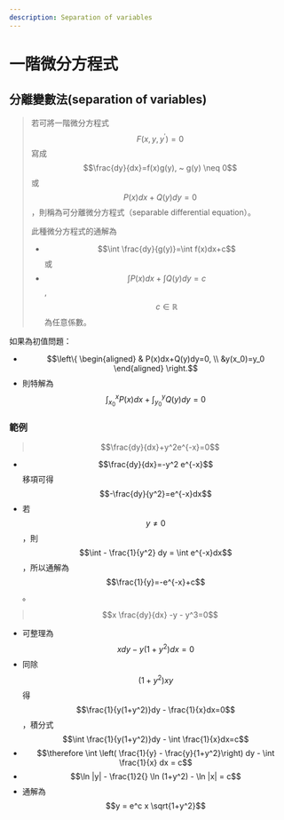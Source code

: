 ```yaml
---
description: Separation of variables
---
```


# 一階微分方程式

## 分離變數法(separation of variables)

> 若可將一階微分方程式$$F(x,y,y^{'})=0$$寫成 $$\frac{dy}{dx}=f(x)g(y), ~ g(y) \neq 0$$或$$P(x)dx+Q(y)dy=0$$，則稱為可分離微分方程式（separable differential equation）。
>
> 此種微分方程式的通解為
>
> * $$\int \frac{dy}{g(y)}=\int f(x)dx+c$$或
> * $$\int P(x)dx + \int Q(y)dy=c$$, $$c \in \mathbb{R}$$為任意係數。

如果為初值問題：

* $$\left\{  \begin{aligned} & P(x)dx+Q(y)dy=0, \\ &y(x_0)=y_0 \end{aligned} \right.$$
* 則特解為 $$\int_{x_0}^x P(x)dx+\int_{y_0}^y Q(y)dy=0$$

### 範例

> $$\frac{dy}{dx}+y^2e^{-x}=0$$

* $$\frac{dy}{dx}=-y^2 e^{-x}$$移項可得$$-\frac{dy}{y^2}=e^{-x}dx$$
* 若$$y\neq 0$$，則$$\int - \frac{1}{y^2} dy = \int e^{-x}dx$$，所以通解為$$\frac{1}{y}=-e^{-x}+c$$。

> $$x \frac{dy}{dx} -y - y^3=0$$

* 可整理為 $$xdy - y(1+y^2)dx=0$$
* 同除$$(1+y^2)xy$$得 $$\frac{1}{y(1+y^2)}dy - \frac{1}{x}dx=0$$，積分式 $$\int  \frac{1}{y(1+y^2)}dy - \int \frac{1}{x}dx=c$$
* $$\therefore \int \left( \frac{1}{y} - \frac{y}{1+y^2}\right) dy - \int \frac{1}{x} dx = c$$
* $$\ln |y| - \frac{1}2{} \ln (1+y^2) - \ln |x| = c$$
* 通解為 $$y = e^c x \sqrt{1+y^2}$$

